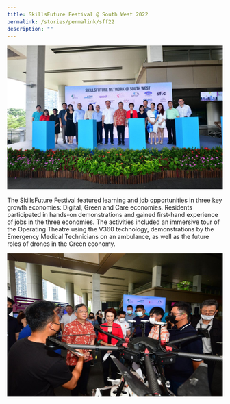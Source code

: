 ```yaml
---
title: SkillsFuture Festival @ South West 2022
permalink: /stories/permalink/sff22
description: ""
---
```

![](/images/Stories/295245125_10159828757121273_3111037502924620082_n.jpg)

The SkillsFuture Festival featured learning and job opportunities in three key growth economies: Digital, Green and Care economies. Residents participated in hands-on demonstrations and gained first-hand experience of jobs in the three economies. The activities included an immersive tour of the Operating Theatre using the V360 technology, demonstrations by the Emergency Medical Technicians on an ambulance, as well as the future roles of drones in the Green economy.

![](/images/Stories/294521236_10159828757076273_2061970381063466606_n.jpg)